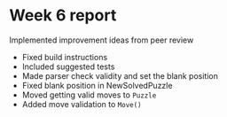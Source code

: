 # Week 6 report
Implemented improvement ideas from peer review
* Fixed build instructions
* Included suggested tests
* Made parser check validity and set the blank position
* Fixed blank position in NewSolvedPuzzle
* Moved getting valid moves to `Puzzle`
* Added move validation to `Move()`
